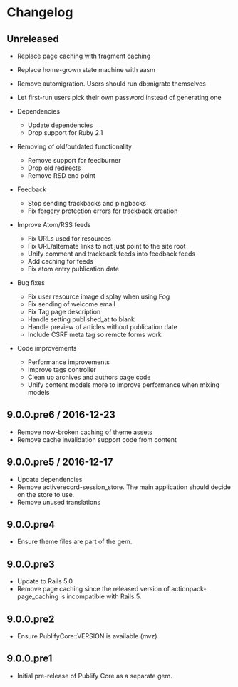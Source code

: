 # Changelog

## Unreleased

* Replace page caching with fragment caching
* Replace home-grown state machine with aasm
* Remove automigration. Users should run db:migrate themselves
* Let first-run users pick their own password instead of generating one

* Dependencies
  - Update dependencies
  - Drop support for Ruby 2.1

* Removing of old/outdated functionality
  - Remove support for feedburner
  - Drop old redirects
  - Remove RSD end point

* Feedback
  - Stop sending trackbacks and pingbacks
  - Fix forgery protection errors for trackback creation

* Improve Atom/RSS feeds
  - Fix URLs used for resources
  - Fix URL/alternate links to not just point to the site root
  - Unify comment and trackback feeds into feedback feeds
  - Add caching for feeds
  - Fix atom entry publication date

* Bug fixes
  - Fix user resource image display when using Fog
  - Fix sending of welcome email
  - Fix Tag page description
  - Handle setting published_at to blank
  - Handle preview of articles without publication date
  - Include CSRF meta tag so remote forms work

* Code improvements
  - Performance improvements
  - Improve tags controller
  - Clean up archives and authors page code
  - Unify content models more to improve performance when mixing models

## 9.0.0.pre6 / 2016-12-23

* Remove now-broken caching of theme assets
* Remove cache invalidation support code from content

## 9.0.0.pre5 / 2016-12-17

* Update dependencies
* Remove activerecord-session_store. The main application should decide on the
  store to use.
* Remove unused translations

## 9.0.0.pre4

* Ensure theme files are part of the gem.

## 9.0.0.pre3

* Update to Rails 5.0
* Remove page caching since the released version of actionpack-page_caching is
  incompatible with Rails 5.

## 9.0.0.pre2

* Ensure PublifyCore::VERSION is available (mvz)

## 9.0.0.pre1

* Initial pre-release of Publify Core as a separate gem.
